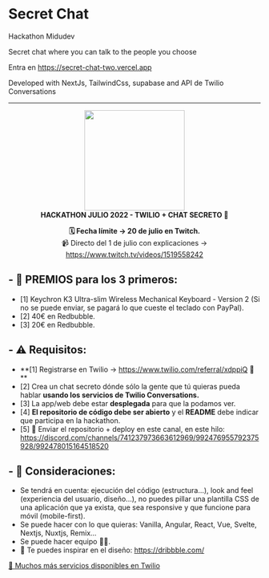 # Secret Chat
Hackathon Midudev

Secret chat where you can talk to the people you choose

Entra en https://secret-chat-two.vercel.app

Developed with NextJs, TailwindCss, supabase and API de Twilio Conversations


-----

<div align="center">

  <img width="200" src="https://user-images.githubusercontent.com/1561955/177315611-490d347e-1201-4aff-b09c-d2ea9f453173.png" /><br />
  <strong>HACKATHON JULIO 2022 - TWILIO + CHAT SECRETO 🚀</strong>

**🗓️ Fecha límite -> 20 de julio en Twitch.**<br />
📹 Directo del 1 de julio con explicaciones -> https://www.twitch.tv/videos/1519558242<br />

</div>

## - 🎁 PREMIOS para los 3 primeros:

- [1] Keychron K3 Ultra-slim Wireless Mechanical Keyboard - Version 2 (Si no se puede enviar, se pagará lo que cueste el teclado con PayPal).
- [2] 40€ en Redbubble.
- [3] 20€ en Redbubble.

## - ⚠️ Requisitos:

- **[1] Registrarse en Twilio -> https://www.twilio.com/referral/xdppiQ 🥰 **
- [2] Crea un chat secreto dónde sólo la gente que tú quieras pueda hablar **usando los servicios de Twilio Conversations.**
- [3] La app/web debe estar **desplegada** para que la podamos ver.
- [4] **El repositorio de código debe ser abierto** y el **README** debe indicar que participa en la hackathon.
- [5] :date: Enviar el repositorio + deploy en este canal, en este hilo: https://discord.com/channels/741237973663612969/992476955792375928/992478015164518520

## - 👀 Consideraciones:
- Se tendrá en cuenta: ejecución del código (estructura...), look and feel (experiencia del usuario, diseño...), no puedes pillar una plantilla CSS de una aplicación que ya exista, que sea responsive y que funcione para móvil (mobile-first).
- Se puede hacer con lo que quieras: Vanilla, Angular, React, Vue, Svelte, Nextjs, Nuxtjs, Remix... 
- Se puede hacer equipo :partying_face::partying_face:.
- 💅 Te puedes inspirar en el diseño: https://dribbble.com/

[🐙 Muchos más servicios disponibles en Twilio](https://www.twilio.com/referral/xdppiQ)
